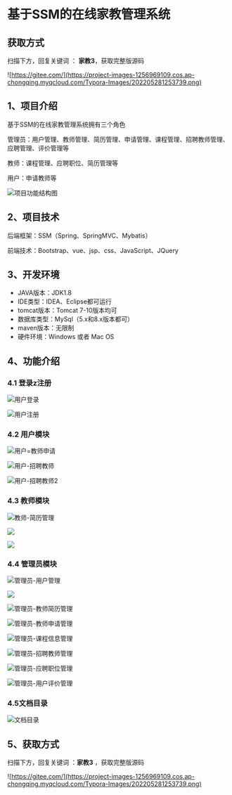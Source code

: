 # 基于SSM的在线家教管理系统

## 获取方式

扫描下方，回复关键词  ： **家教3**，获取完整版源码

![https://gitee.com/](https://project-images-1256969109.cos.ap-chongqing.myqcloud.com/Typora-Images/202205281253739.png)

## 1、项目介绍

基于SSM的在线家教管理系统拥有三个角色

管理员：用户管理、教师管理、简历管理、申请管理、课程管理、招聘教师管理、应聘管理、评价管理等

教师：课程管理、应聘职位、简历管理等

用户：申请教师等

![项目功能结构图](https://project-images-1256969109.cos.ap-chongqing.myqcloud.com/Typora-Images/202208122353258.jpg)


## 2、项目技术

后端框架：SSM（Spring、SpringMVC、Mybatis）

前端技术：Bootstrap、vue、jsp、css、JavaScript、JQuery

## 3、开发环境

- JAVA版本：JDK1.8
- IDE类型：IDEA、Eclipse都可运行
- tomcat版本：Tomcat 7-10版本均可
- 数据库类型：MySql（5.x和8.x版本都可） 
- maven版本：无限制
- 硬件环境：Windows 或者 Mac OS


## 4、功能介绍

### 4.1 登录z注册

![用户登录](https://project-images-1256969109.cos.ap-chongqing.myqcloud.com/Typora-Images/202208122354402.jpg)

![用户注册](https://project-images-1256969109.cos.ap-chongqing.myqcloud.com/Typora-Images/202208122354851.jpg)

### 4.2 用户模块

![用户=教师申请](https://project-images-1256969109.cos.ap-chongqing.myqcloud.com/Typora-Images/202208122354704.jpg)

![用户-招聘教师](https://project-images-1256969109.cos.ap-chongqing.myqcloud.com/Typora-Images/202208122354824.jpg)

![用户-招聘教师2](https://project-images-1256969109.cos.ap-chongqing.myqcloud.com/Typora-Images/202208122354936.jpg)

### 4.3 教师模块

![教师-简历管理](https://project-images-1256969109.cos.ap-chongqing.myqcloud.com/Typora-Images/202208122354357.jpg)

![](https://project-images-1256969109.cos.ap-chongqing.myqcloud.com/Typora-Images/202208122354656.jpeg)

![](https://project-images-1256969109.cos.ap-chongqing.myqcloud.com/Typora-Images/202208122354937.jpeg)

### 4.4 管理员模块

![管理员-用户管理](https://project-images-1256969109.cos.ap-chongqing.myqcloud.com/Typora-Images/202208122354983.jpg)

![](https://project-images-1256969109.cos.ap-chongqing.myqcloud.com/Typora-Images/202208122354094.jpeg)

![管理员-教师简历管理](https://project-images-1256969109.cos.ap-chongqing.myqcloud.com/Typora-Images/202208122354825.jpg)

![管理员-教师申请管理](https://project-images-1256969109.cos.ap-chongqing.myqcloud.com/Typora-Images/202208122355193.jpg)

![管理员-课程信息管理](https://project-images-1256969109.cos.ap-chongqing.myqcloud.com/Typora-Images/202208122355480.jpg)

![管理员-招聘教师管理](https://project-images-1256969109.cos.ap-chongqing.myqcloud.com/Typora-Images/202208122355554.jpg)

![管理员-应聘职位管理](https://project-images-1256969109.cos.ap-chongqing.myqcloud.com/Typora-Images/202208122355605.jpg)

![管理员-用户评价管理](https://project-images-1256969109.cos.ap-chongqing.myqcloud.com/Typora-Images/202208122355612.jpg)

###  4.5文档目录

![文档目录](https://project-images-1256969109.cos.ap-chongqing.myqcloud.com/Typora-Images/202208122355814.jpg)

## 5、获取方式

扫描下方，回复关键词  ：**家教3** ，获取完整版源码



![https://gitee.com/](https://project-images-1256969109.cos.ap-chongqing.myqcloud.com/Typora-Images/202205281253739.png)

